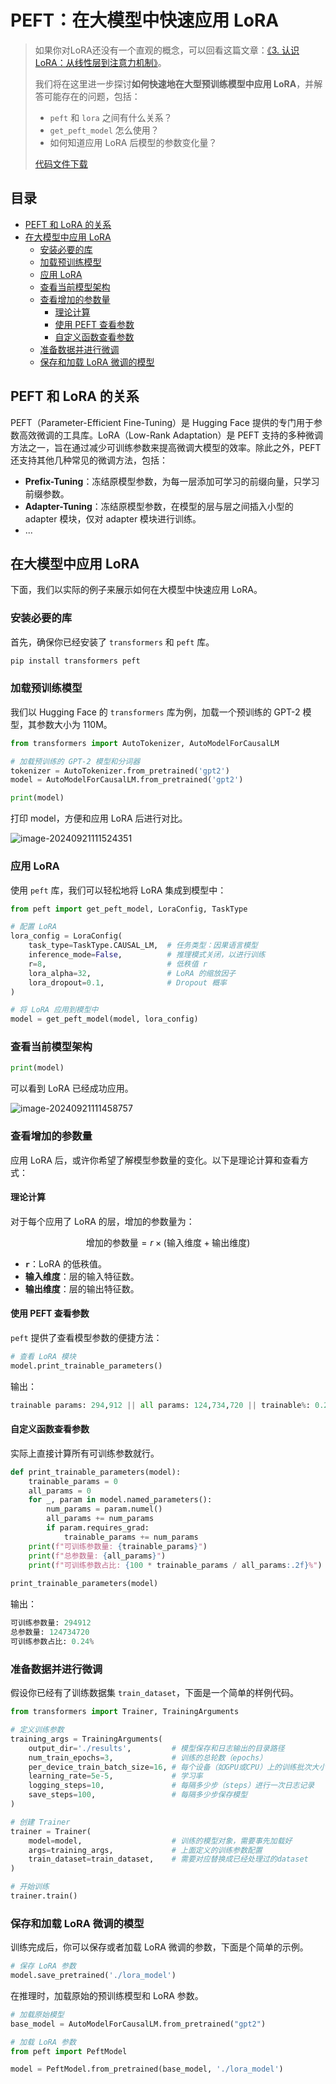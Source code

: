 # PEFT：在大模型中快速应用 LoRA

>如果你对LoRA还没有一个直观的概念，可以回看这篇文章：[《3. 认识 LoRA：从线性层到注意力机制》](https://github.com/Hoper-J/AI-Guide-and-Demos-zh_CN/blob/master/Guide/03.%20进阶指南：自定义%20Prompt%20提升大模型解题能力.md)。
>
>我们将在这里进一步探讨**如何快速地在大型预训练模型中应用 LoRA**，并解答可能存在的问题，包括：
>
>- `peft` 和 `lora` 之间有什么关系？
>-  `get_peft_model` 怎么使用？
>- 如何知道应用 LoRA 后模型的参数变化量？
>
>[代码文件下载](https://github.com/Hoper-J/AI-Guide-and-Demos-zh_CN/blob/master/Demos/12.%20应用%20LoRA%20到大模型的简单示例（PEFT）.ipynb)

## 目录

- [PEFT 和 LoRA 的关系](#peft-和-lora-的关系)
- [在大模型中应用 LoRA](#在大模型中应用-lora)
  - [安装必要的库](#安装必要的库)
  - [加载预训练模型](#加载预训练模型)
  - [应用 LoRA](#应用-lora)
  - [查看当前模型架构](#查看当前模型架构)
  - [查看增加的参数量](#查看增加的参数量)
    - [理论计算](#理论计算)
    - [使用 PEFT 查看参数](#使用-peft-查看参数)
    - [自定义函数查看参数](#自定义函数查看参数)
  - [准备数据并进行微调](#准备数据并进行微调)
  - [保存和加载 LoRA 微调的模型](#保存和加载-lora-微调的模型)

## PEFT 和 LoRA 的关系

PEFT（Parameter-Efficient Fine-Tuning）是 Hugging Face 提供的专门用于参数高效微调的工具库。LoRA（Low-Rank Adaptation）是 PEFT 支持的多种微调方法之一，旨在通过减少可训练参数来提高微调大模型的效率。除此之外，PEFT 还支持其他几种常见的微调方法，包括：

- **Prefix-Tuning**：冻结原模型参数，为每一层添加可学习的前缀向量，只学习前缀参数。
- **Adapter-Tuning**：冻结原模型参数，在模型的层与层之间插入小型的 adapter 模块，仅对 adapter 模块进行训练。
- ...

## 在大模型中应用 LoRA

下面，我们以实际的例子来展示如何在大模型中快速应用 LoRA。

### 安装必要的库

首先，确保你已经安装了 `transformers` 和 `peft` 库。

```bash
pip install transformers peft
```

### 加载预训练模型

我们以 Hugging Face 的 `transformers` 库为例，加载一个预训练的 GPT-2 模型，其参数大小为 110M。

```python
from transformers import AutoTokenizer, AutoModelForCausalLM

# 加载预训练的 GPT-2 模型和分词器
tokenizer = AutoTokenizer.from_pretrained('gpt2')
model = AutoModelForCausalLM.from_pretrained('gpt2')

print(model)
```

打印 model，方便和应用 LoRA 后进行对比。

![image-20240921111524351](./assets/image-20240921111524351.png)

### 应用 LoRA

使用 `peft` 库，我们可以轻松地将 LoRA 集成到模型中：

```python
from peft import get_peft_model, LoraConfig, TaskType

# 配置 LoRA
lora_config = LoraConfig(
    task_type=TaskType.CAUSAL_LM,  # 任务类型：因果语言模型
    inference_mode=False,          # 推理模式关闭，以进行训练
    r=8,                           # 低秩值 r
    lora_alpha=32,                 # LoRA 的缩放因子
    lora_dropout=0.1,              # Dropout 概率
)

# 将 LoRA 应用到模型中
model = get_peft_model(model, lora_config)
```

### 查看当前模型架构

```python
print(model)
```

可以看到 LoRA 已经成功应用。

![image-20240921111458757](./assets/image-20240921111458757.png)

### 查看增加的参数量

应用 LoRA 后，或许你希望了解模型参数量的变化。以下是理论计算和查看方式：

#### 理论计算

对于每个应用了 LoRA 的层，增加的参数量为：

$$
\text{增加的参数量} = r \times (\text{输入维度} + \text{输出维度})
$$

- **`r`**：LoRA 的低秩值。
- **输入维度**：层的输入特征数。
- **输出维度**：层的输出特征数。

#### 使用 PEFT 查看参数

`peft` 提供了查看模型参数的便捷方法：

```python
# 查看 LoRA 模块
model.print_trainable_parameters()
```

输出：

```python
trainable params: 294,912 || all params: 124,734,720 || trainable%: 0.23643136409814364
```

#### 自定义函数查看参数

实际上直接计算所有可训练参数就行。

```python
def print_trainable_parameters(model):
    trainable_params = 0
    all_params = 0
    for _, param in model.named_parameters():
        num_params = param.numel()
        all_params += num_params
        if param.requires_grad:
            trainable_params += num_params
    print(f"可训练参数量: {trainable_params}")
    print(f"总参数量: {all_params}")
    print(f"可训练参数占比: {100 * trainable_params / all_params:.2f}%")
    
print_trainable_parameters(model)
```

输出：

```python
可训练参数量: 294912
总参数量: 124734720
可训练参数占比: 0.24%
```

### 准备数据并进行微调

假设你已经有了训练数据集 `train_dataset`，下面是一个简单的样例代码。

```python
from transformers import Trainer, TrainingArguments

# 定义训练参数
training_args = TrainingArguments(
    output_dir='./results',         # 模型保存和日志输出的目录路径
    num_train_epochs=3,             # 训练的总轮数（epochs）
    per_device_train_batch_size=16, # 每个设备（如GPU或CPU）上的训练批次大小，16表示每次输入模型的数据数量
    learning_rate=5e-5,             # 学习率
    logging_steps=10,               # 每隔多少步（steps）进行一次日志记录
    save_steps=100,                 # 每隔多少步保存模型
)

# 创建 Trainer
trainer = Trainer(
    model=model,                    # 训练的模型对象，需要事先加载好
    args=training_args,             # 上面定义的训练参数配置
    train_dataset=train_dataset,    # 需要对应替换成已经处理过的dataset
)

# 开始训练
trainer.train()
```

### 保存和加载 LoRA 微调的模型

训练完成后，你可以保存或者加载 LoRA 微调的参数，下面是个简单的示例。

```python
# 保存 LoRA 参数
model.save_pretrained('./lora_model')
```

在推理时，加载原始的预训练模型和 LoRA 参数。

```python
# 加载原始模型
base_model = AutoModelForCausalLM.from_pretrained("gpt2")

# 加载 LoRA 参数
from peft import PeftModel

model = PeftModel.from_pretrained(base_model, './lora_model')
```

